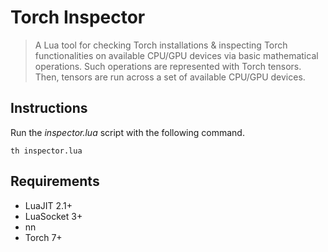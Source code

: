 # Torch Inspector
> A Lua tool for checking Torch installations & inspecting Torch functionalities on available CPU/GPU devices via basic mathematical operations. Such operations are represented with Torch tensors. Then, tensors are run across a set of available CPU/GPU devices.

## Instructions
Run the *inspector.lua* script with the following command.
```
th inspector.lua
```

## Requirements
* LuaJIT 2.1+
* LuaSocket 3+
* nn
* Torch 7+
